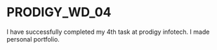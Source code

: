 # PRODIGY_WD_04
I have successfully completed my 4th task at prodigy infotech. I made personal portfolio.
